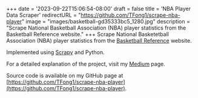 +++
date = '2023-09-22T15:06:54-08:00'
draft = false
title = 'NBA Player Data Scraper'
redirectURL = "https://github.com/TFong1/scrape-nba-player"
image = "images/basketball-gd35333bc5_1280.jpg"
description = "Scrape National Basketball Association (NBA) player statistics from the Basketball Reference website."
+++
Scrape National Basketetball Association (NBA) player statistics from the [Basketball Reference](https://www.basketball-reference.com/) website.

Implemented using [Scrapy](https://scrapy.org/) and Python.

For a detailed explanation of the project, visit my [Medium](https://medium.com/@tony.n.fong/scraping-nba-player-statistics-using-scrapy-ac01e91cfe43) page.

Source code is available on my GitHub page at [https://github.com/TFong1/scrape-nba-player](https://github.com/TFong1/scrape-nba-player).
